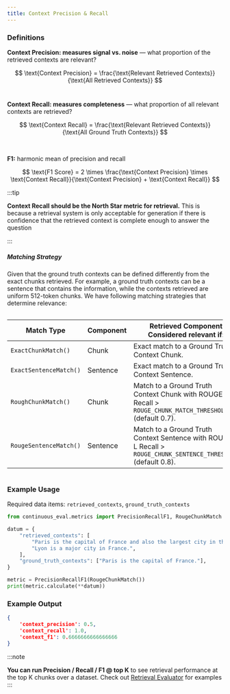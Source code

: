 ```yaml
---
title: Context Precision & Recall
---
```


### Definitions

**Context Precision: measures signal vs. noise** — what proportion of the retrieved contexts are relevant?

$$
\text{Context Precision} = \frac{\text{Relevant Retrieved Contexts}}{\text{All Retrieved Contexts}}
$$
<br>

**Context Recall: measures completeness** — what proportion of all relevant contexts are retrieved?

$$
\text{Context Recall} = \frac{\text{Relevant Retrieved Contexts}}{\text{All Ground Truth Contexts}}
$$

<br>

**F1:** harmonic mean of precision and recall

$$
\text{F1 Score} = 2 \times \frac{\text{Context Precision} \times \text{Context Recall}}{\text{Context Precision} + \text{Context Recall}}
$$


:::tip

**Context Recall should be the North Star metric for retrieval.**
This is because a retrieval system is only acceptable for generation if there is confidence that the retrieved context is complete enough to answer the question

:::


##### Matching Strategy

Given that the ground truth contexts can be defined differently from the exact chunks retrieved. For example, a ground truth contexts can be a sentence that contains the information, while the contexts retrieved are uniform 512-token chunks. We have following matching strategies that determine relevance:

<style>
    code {
        white-space: nowrap;
    }
</style>

<div style="overflow-x:auto; font-size: small">
    <table cellpadding="5" cellspacing="0">
        <thead>
            <tr>
                <th>Match Type</th>
                <th>Component</th>
                <th>Retrieved Component Considered relevant if:</th>
            </tr>
        </thead>
        <tbody>
            <tr>
                <td><code>ExactChunkMatch()</code></td>
                <td>Chunk</td>
                <td>Exact match to a Ground Truth Context Chunk.</td>
            </tr>
            <tr>
                <td><code>ExactSentenceMatch()</code></td>
                <td>Sentence</td>
                <td>Exact match to a Ground Truth Context Sentence.</td>
            </tr>
            <tr>
                <td><code>RoughChunkMatch()</code></td>
                <td>Chunk</td>
                <td>Match to a Ground Truth Context Chunk with ROUGE-L Recall &gt; <code>ROUGE_CHUNK_MATCH_THRESHOLD</code> (default 0.7).</td>
            </tr>
            <tr>
                <td><code>RougeSentenceMatch()</code></td>
                <td>Sentence</td>
                <td>Match to a Ground Truth Context Sentence with ROUGE-L Recall &gt; <code>ROUGE_CHUNK_SENTENCE_THRESHOLD</code> (default 0.8).</td>
            </tr>
        </tbody>
    </table>
</div>

### Example Usage

Required data items: `retrieved_contexts`, `ground_truth_contexts`

```python
from continuous_eval.metrics import PrecisionRecallF1, RougeChunkMatch

datum = {
    "retrieved_contexts": [
        "Paris is the capital of France and also the largest city in the country.",
        "Lyon is a major city in France.",
    ],
    "ground_truth_contexts": ["Paris is the capital of France."],
}

metric = PrecisionRecallF1(RougeChunkMatch())
print(metric.calculate(**datum))
```

### Example Output

```JSON
{
    'context_precision': 0.5, 
    'context_recall': 1.0, 
    'context_f1': 0.6666666666666666
}
```

:::note

**You can run Precision / Recall / F1 @ top K** to see retrieval performance at the top K chunks over a dataset.
Check out <a href="/evaluators/evaluator#retrievalevaluator">Retrieval Evaluator</a> for examples
:::
